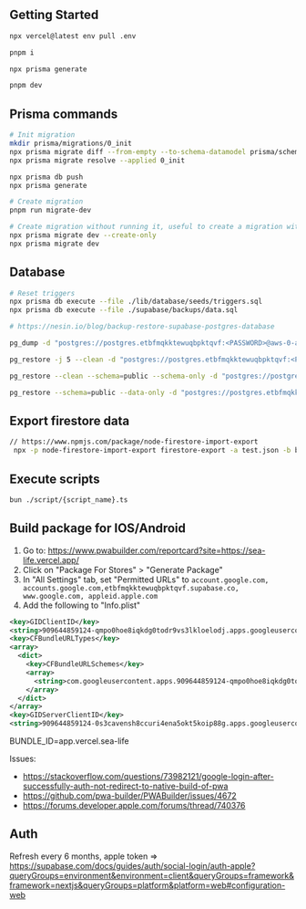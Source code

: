 ## Getting Started

```bash
npx vercel@latest env pull .env

pnpm i

npx prisma generate

pnpm dev
```

## Prisma commands

```bash
# Init migration
mkdir prisma/migrations/0_init
npx prisma migrate diff --from-empty --to-schema-datamodel prisma/schema --script > prisma/migrations/0_init/migration.sql
npx prisma migrate resolve --applied 0_init
```

```bash
npx prisma db push
npx prisma generate

# Create migration
pnpm run migrate-dev

# Create migration without running it, useful to create a migration with a sql query (ex: Generated column)
npx prisma migrate dev --create-only
npx prisma migrate dev
```

## Database

```bash
# Reset triggers
npx prisma db execute --file ./lib/database/seeds/triggers.sql
npx prisma db execute --file ./supabase/backups/data.sql

# https://nesin.io/blog/backup-restore-supabase-postgres-database

pg_dump -d "postgres://postgres.etbfmqkktewuqbpktqvf:<PASSWORD>@aws-0-ap-southeast-1.pooler.supabase.com:5432/postgres" -Fc -b -v -f file.dump

pg_restore -j 5 --clean -d "postgres://postgres.etbfmqkktewuqbpktqvf:<PASSWORD>@aws-0-ap-southeast-1.pooler.supabase.com:5432/postgres" file.dump

pg_restore --clean --schema=public --schema-only -d "postgres://postgres.etbfmqkktewuqbpktqvf:<PASSWORD>@aws-0-ap-southeast-1.pooler.supabase.com:5432/postgres" file.dump

pg_restore --schema=public --data-only -d "postgres://postgres.etbfmqkktewuqbpktqvf:<PASSWORD>@aws-0-ap-southeast-1.pooler.supabase.com:5432/postgres" file.dump
```

## Export firestore data

```bash
// https://www.npmjs.com/package/node-firestore-import-export
 npx -p node-firestore-import-export firestore-export -a test.json -b backup.json -n species
```

## Execute scripts

```bash
bun ./script/{script_name}.ts
```

## Build package for IOS/Android

1. Go to: https://www.pwabuilder.com/reportcard?site=https://sea-life.vercel.app/
2. Click on "Package For Stores" > "Generate Package"
3. In "All Settings" tab, set "Permitted URLs" to `account.google.com, accounts.google.com,etbfmqkktewuqbpktqvf.supabase.co, www.google.com, appleid.apple.com`
4. Add the following to "Info.plist"

```xml
<key>GIDClientID</key>
<string>909644859124-qmpo0hoe8iqkdg0todr9vs3lkloelodj.apps.googleusercontent.com</string>
<key>CFBundleURLTypes</key>
<array>
  <dict>
    <key>CFBundleURLSchemes</key>
    <array>
      <string>com.googleusercontent.apps.909644859124-qmpo0hoe8iqkdg0todr9vs3lkloelodj</string>
    </array>
  </dict>
</array>
<key>GIDServerClientID</key>
<string>909644859124-0s3cavensh8ccuri4ena5okt5koip88g.apps.googleusercontent.com</string>
```

BUNDLE_ID=app.vercel.sea-life

Issues:

- https://stackoverflow.com/questions/73982121/google-login-after-successfully-auth-not-redirect-to-native-build-of-pwa
- https://github.com/pwa-builder/PWABuilder/issues/4672
- https://forums.developer.apple.com/forums/thread/740376

## Auth

Refresh every 6 months, apple token => https://supabase.com/docs/guides/auth/social-login/auth-apple?queryGroups=environment&environment=client&queryGroups=framework&framework=nextjs&queryGroups=platform&platform=web#configuration-web
